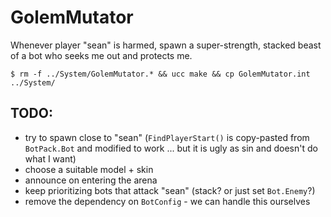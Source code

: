 # GolemMutator

Whenever player "sean" is harmed, spawn a super-strength, stacked beast of a bot who seeks me out and protects me.

    $ rm -f ../System/GolemMutator.* && ucc make && cp GolemMutator.int ../System/

## TODO:

- try to spawn close to "sean" (`FindPlayerStart()` is copy-pasted from `BotPack.Bot` and modified to work ... but it is ugly as sin and doesn't do what I want)
- choose a suitable model + skin
- announce on entering the arena
- keep prioritizing bots that attack "sean" (stack? or just set `Bot.Enemy`?)
- remove the dependency on `BotConfig` - we can handle this ourselves